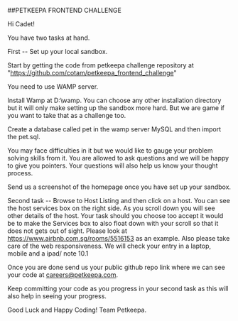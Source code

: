 ##PETKEEPA FRONTEND CHALLENGE

Hi Cadet!

You have two tasks at hand.

First -- Set up your local sandbox. 

Start by getting the code from petkeepa challenge repository at "https://github.com/cotam/petkeepa_frontend_challenge"

You need to use WAMP server. 

Install Wamp at D:\wamp. You can choose any other installation directory but it will only make setting up the sandbox more hard. But we are game if you want to take that as a challenge too.

Create a database called pet in the wamp server MySQL and then import the pet.sql.

You may face difficulties in it but we would like to gauge your problem solving skills from it. You are allowed to ask questions and we will be happy to give you pointers. Your questions will also help us know your thought process.

Send us a screenshot of the homepage once you have set up your sandbox.

Second task -- Browse to Host Listing and then click on a host. You can see the host services box on the right side. As you scroll down you will see other details of the host. Your task should you choose too accept it would be to make the Services box to also float down with your scroll so that it does not gets out of sight.  Please look at https://www.airbnb.com.sg/rooms/5516153 as an example. Also please take care of the web responsiveness. We will check your entry in a laptop, mobile and a ipad/ note 10.1

Once you are done send us your public github repo link where we can see your code at careers@petkeepa.com.

Keep committing your code as you progress in your second task as this will also help in seeing your progress.

Good Luck and Happy Coding!
Team Petkeepa.